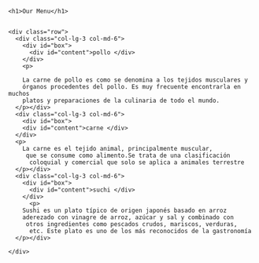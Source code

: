 <!doctype html>
<html>
  <head>
    <title>Module 2 solution </title>
    <link href="css/estilos.css" rel="stylesheet" type="text/css">
    <meta charset="utf-8">
  </head>
  <body>
   
    <h1>Our Menu</h1>
    
   
    <div class="row">
      <div class="col-lg-3 col-md-6">
        <div id="box">
          <div id="content">pollo </div>
        </div>
        <p>
        
        La carne de pollo es como se denomina a los tejidos musculares y 
        órganos procedentes del pollo. Es muy frecuente encontrarla en muchos 
        platos y preparaciones de la culinaria de todo el mundo.
      </p></div>
      <div class="col-lg-3 col-md-6">
        <div id="box">
        <div id="content">carne </div>
      </div>
      <p>
        La carne es el tejido animal, principalmente muscular,
         que se consume como alimento.​Se trata de una clasificación
          coloquial y comercial que solo se aplica a animales terrestre
      </p></div>
      <div class="col-lg-3 col-md-6">
        <div id="box">
          <div id="content">suchi </div>
        </div>
          <p>
        Sushi es un plato típico de origen japonés basado en arroz 
        aderezado con vinagre de arroz, azúcar y sal y combinado con
         otros ingredientes como pescados crudos, mariscos, verduras,
          etc.​​​ Este plato es uno de los más reconocidos de la gastronomía
      </p></div>
      
    </div>
    
  </body>
</html>
